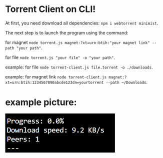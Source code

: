 # Torrent Client on CLI!
  At first, you need download all dependencies: `npm i webtorrent minimist`.
  
  The next step is to launch the program using the command: 
  
  for magnet `node torrent.js magnet:?xt=urn:btih:"your magnet link" --path "your path"`.
  
  for file `node torrent.js "your file" -o "your path"`.
  
  example: for file `node torrent-client.js file.torrent -o ./downloads`.
  
  example: for magnet link `node torrent-client.js magnet:?xt=urn:btih:1234567890abcde123dn=yourtorrent --path ~/Downloads`.

  # example picture:
  ![Not Found 404](idk.png)
